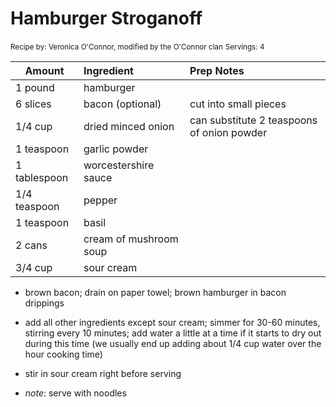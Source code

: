 # Hamburger Stroganoff

<small>Recipe by: Veronica O'Connor, modified by the O'Connor clan</small>
<small>Servings: 4</small>

| Amount       | Ingredient             | Prep Notes                                 |
| ------------ | :--------------------- | :----------------------------------------- |
| 1 pound      | hamburger              |                                            |
| 6 slices     | bacon (optional)       | cut into small pieces                      |
| 1/4 cup      | dried minced onion     | can substitute 2 teaspoons of onion powder |
| 1 teaspoon   | garlic powder          |                                            |
| 1 tablespoon | worcestershire sauce   |                                            |
| 1/4 teaspoon | pepper                 |                                            |
| 1 teaspoon   | basil                  |                                            |
| 2 cans       | cream of mushroom soup |                                            |
| 3/4 cup      | sour cream             |                                            |

- brown bacon; drain on paper towel; brown hamburger in bacon drippings
- add all other ingredients except sour cream; simmer for 30-60 minutes, stirring every 10 minutes; add water a little at a time if it starts to dry out during this time (we usually end up adding about 1/4 cup water over the hour cooking time)
- stir in sour cream right before serving

- _note_: serve with noodles
